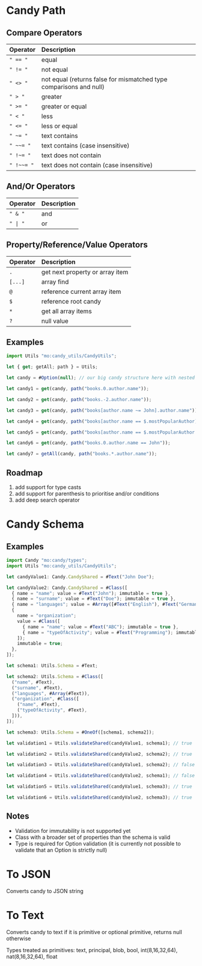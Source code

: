 # Candy Path

## Compare Operators

| Operator                  | Description                                                                |
| :------------------------ | :------------------------------------------------------------------------- |
| `" == "`                  | equal                                                                      |
| `" != "`                  | not equal                                                                  |
| `" <> "`                  | not equal (returns false for mismatched type comparisons and null)         |
| `" > "`                   | greater                                                                    |
| `" >= "`                  | greater or equal                                                           |
| `" < "`                   | less                                                                       |
| `" <= "`                  | less or equal                                                              |
| `" ~= "`                  | text contains                                                              |
| `" ~~= "`                 | text contains (case insensitive)                                           |
| `" !~= "`                 | text does not contain                                                      |
| `" !~~= "`                | text does not contain (case insensitive)                                   |

## And/Or Operators

| Operator                  | Description                                                                |
| :------------------------ | :------------------------------------------------------------------------- |
| `" & "`                   | and                                                                        |
| `" \| "`                  | or                                                                         |

## Property/Reference/Value Operators

| Operator                  | Description                                                                |
| :------------------------ | :------------------------------------------------------------------------- |
| `.`                       | get next property or array item                                            |
| `[...]`                   | array find                                                                 |
| `@`                       | reference current array item                                               |
| `$`                       | reference root candy                                                       |
| `*`                       | get all array items                                                        |
| `?`                       | null value                                                                 |

## Examples

```ts
import Utils "mo:candy_utils/CandyUtils";

let { get; getAll; path } = Utils;

let candy = #Option(null); // our big candy structure here with nested arrays and objects

let candy1 = get(candy, path("books.0.author.name"));

let candy2 = get(candy, path("books.-2.author.name"));

let candy3 = get(candy, path("books[author.name ~= John].author.name"));

let candy4 = get(candy, path("books[author.name == $.mostPopularAuthor].pageNumber")));

let candy5 = get(candy, path("books[author.name == $.mostPopularAuthor | pageNumber < @.numberOfPurchases].pageNumber"));

let candy6 = get(candy, path("books.0.author.name == John"));

let candy7 = getAll(candy, path("books.*.author.name"));
```

## Roadmap
1) add support for type casts
2) add support for parenthesis to prioritise and/or conditions
3) add deep search operator

# Candy Schema

## Examples

```ts
import Candy "mo:candy/types";
import Utils "mo:candy_utils/CandyUtils";

let candyValue1: Candy.CandyShared = #Text("John Doe");

let candyValue2: Candy.CandyShared = #Class([
  { name = "name"; value = #Text("John"); immutable = true },
  { name = "surname"; value = #Text("Doe"); immutable = true },
  { name = "languages"; value = #Array([#Text("English"), #Text("German"), #Text("Russian")]); immutable = true },
  {
    name = "organization";
    value = #Class([
      { name = "name"; value = #Text("ABC"); immutable = true },
      { name = "typeOfActivity"; value = #Text("Programming"); immutable = true },
    ]);
    immutable = true;
  },
]);

let schema1: Utils.Schema = #Text;

let schema2: Utils.Schema = #Class([
  ("name", #Text),
  ("surname", #Text),
  ("languages", #Array(#Text)),
  ("organization", #Class([
    ("name", #Text),
    ("typeOfActivity", #Text),
  ])),
]);

let schema3: Utils.Schema = #OneOf([schema1, schema2]);

let validation1 = Utils.validateShared(candyValue1, schema1); // true

let validation2 = Utils.validateShared(candyValue2, schema2); // true

let validation3 = Utils.validateShared(candyValue1, schema2); // false

let validation4 = Utils.validateShared(candyValue2, schema1); // false

let validation5 = Utils.validateShared(candyValue1, schema3); // true

let validation6 = Utils.validateShared(candyValue2, schema3); // true
```

## Notes

- Validation for immutability is not supported yet
- Class with a broader set of properties than the schema is valid
- Type is required for Option validation (it is currently not possible to validate that an Option is strictly null)

# To JSON

Converts candy to JSON string

# To Text

Converts candy to text if it is primitive or optional primitive, returns null otherwise

Types treated as primitives: text, principal, blob, bool, int(8,16,32,64), nat(8,16,32,64), float
